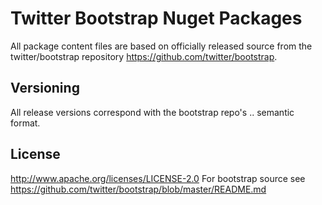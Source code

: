 Twitter Bootstrap Nuget Packages
=================
All package content files are based on officially released source from the twitter/bootstrap repository https://github.com/twitter/bootstrap.  

Versioning
----------
All release versions correspond with the bootstrap repo's <major>.<minor>.<patch> semantic format.

License
---------------------
http://www.apache.org/licenses/LICENSE-2.0
For bootstrap source see https://github.com/twitter/bootstrap/blob/master/README.md